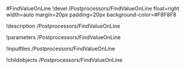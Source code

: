 <!-- MOOSE Object Documentation Stub: Remove this when content is added. -->
#FindValueOnLine
!devel /Postprocessors/FindValueOnLine float=right width=auto margin=20px padding=20px background-color=#F8F8F8

!description /Postprocessors/FindValueOnLine

!parameters /Postprocessors/FindValueOnLine

!inputfiles /Postprocessors/FindValueOnLine

!childobjects /Postprocessors/FindValueOnLine
